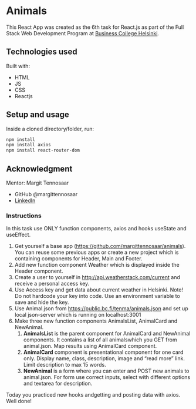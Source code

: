 # Animals

This React App was created as the 6th task for React.js as part of the Full Stack Web Development Program at [Business College Helsinki](https://en.bc.fi/qualifications/full-stack-web-developer-program/).

## Technologies used

Built with:

- HTML
- JS
- CSS
- Reactjs

## Setup and usage

Inside a cloned directory/folder, run:

```bash
npm install
npm install axios
npm install react-router-dom
```

## Acknowledgment

Mentor: Margit Tennosaar

- GitHub @margittennosaar
- [LinkedIn](https://www.linkedin.com/in/margittennosaar/)

### Instructions

In this task use ONLY function components, axios and hooks useState and useEffect.

1. Get yourself a base app (https://github.com/margittennosaar/animals). You can reuse some previous apps or create a new project which is containing components for Header, Main and Footer.
2. Add new function component Weather which is displayed inside the Header component.
3. Create a user to yourself in http://api.weatherstack.com/current and receive a personal access key.
4. Use Access key and get data about current weather in Helsinki. Note! Do not hardcode your key into code. Use an environment variable to save and hide the key.
5. Use Animal.json from https://public.bc.fi/tenma/animals.json and set up local json-server which is running on localhost:3001
6. Make three new function components AnimalsList, AnimalCard and NewAnimal.
   1. **AnimalsList** is the parent component for AnimalCard and NewAnimal components. It contains a list of all animalswhich you GET from animal.json. Map results using AnimalCard component.
   2. **AnimalCard** component is presentational component for one card only. Display name, class, description, image and “read more” link. Limit description to max 15 words.
   3. **NewAnimal** is a form where you can enter and POST new animals to animal.json. For form use correct inputs, select with different options and textarea for description.

Today you practiced new hooks andgetting and posting data with axios. Well done!
